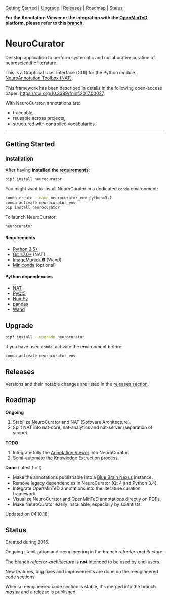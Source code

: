 [Getting Started](#getting-started) |
[Upgrade](#upgrade) |
[Releases](#releases) |
[Roadmap](#roadmap) |
[Status](#status)

**For the Annotation Viewer or the integration with the [OpenMinTeD](
https://openminted.eu) platform, please refer to this [branch](
https://github.com/BlueBrain/neurocurator/blob/annotation_viewer/ANNOTATION_VIEWER.md).**

# NeuroCurator

Desktop application to perform systematic and collaborative curation of
neuroscientific literature.

This is a Graphical User Interface (GUI) for the Python module
[NeuroAnnotation Toolbox (NAT)](https://github.com/BlueBrain/nat).

This framework has been described in details in the following open-access
paper: https://doi.org/10.3389/fninf.2017.00027.

With NeuroCurator, annotations are:
- traceable,
- reusable across projects,
- structured with controlled vocabularies.

---

## Getting Started

### Installation

After having **installed the [requirements](#requirements)**:

```bash
pip3 install neurocurator
```

You might want to install NeuroCurator in a dedicated `conda` environment:

```bash
conda create --name neurocurator_env python=3.7
conda activate neurocurator_env
pip install neurocurator
```

To launch NeuroCurator:

```bash
neurocurator
```

#### Requirements

  - [Python 3.5+](https://www.python.org/downloads/)
  - [Git 1.7.0+](https://git-scm.com/downloads) (NAT)
  - [ImageMagick **6**](http://docs.wand-py.org/en/latest/guide/install.html) (Wand)
  - [Miniconda](https://conda.io/miniconda.html) (optional)

#### Python dependencies

  - [NAT](https://pypi.org/project/nat/)
  - [PyQt5](https://pypi.org/project/PyQt5/)
  - [NumPy](https://pypi.org/project/numpy/)
  - [pandas](https://pypi.org/project/pandas/)
  - [Wand](https://pypi.org/project/Wand/)

## Upgrade

```bash
pip3 install --upgrade neurocurator
```

If you have used `conda`, activate the environment before:

```bash
conda activate neurocurator_env
```

## Releases

Versions and their notable changes are listed in the [releases section](
https://github.com/BlueBrain/neurocurator/releases/).

## Roadmap

**Ongoing**

1. Stabilize NeuroCurator and NAT (Software Architecture).
2. Split NAT into nat-core, nat-analytics and nat-server (separation of scope).

**TODO**

1. Integrate fully the [Annotation Viewer](
https://github.com/BlueBrain/neurocurator/blob/annotation_viewer/ANNOTATION_VIEWER.md)
into NeuroCurator.
2. Semi-automate the Knowledge Extraction process.

**Done** (latest first)

* Make the annotations publishable into a [Blue Brain Nexus](
https://bluebrain.github.io/nexus/) instance.
* Remove legacy dependencies in NeuroCurator (Qt 4 and Python 3.4).
* Integrate OpenMinTeD annotations into the literature curation framework.
* Visualize NeuroCurator and OpenMinTeD annotations directly on PDFs.
* Make NeuroCurator easily installable, especially by scientists.

Updated on 04.10.18.

## Status

Created during 2016.

Ongoing stabilization and reengineering in the branch _refactor-architecture_.

The branch _refactor-architecture_ is **not** intended to be used by end-users.

New features, bug fixes and improvements are done on the reengineered code sections.

When a reengineered code section is stable, it's merged into the branch
_master_ and a release is published.
